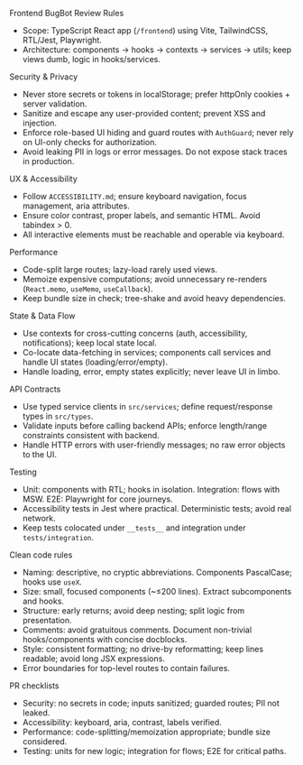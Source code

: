Frontend BugBot Review Rules

- Scope: TypeScript React app (`/frontend`) using Vite, TailwindCSS, RTL/Jest, Playwright.
- Architecture: components → hooks → contexts → services → utils; keep views dumb, logic in hooks/services.

Security & Privacy
- Never store secrets or tokens in localStorage; prefer httpOnly cookies + server validation.
- Sanitize and escape any user-provided content; prevent XSS and injection.
- Enforce role-based UI hiding and guard routes with `AuthGuard`; never rely on UI-only checks for authorization.
- Avoid leaking PII in logs or error messages. Do not expose stack traces in production.

UX & Accessibility
- Follow `ACCESSIBILITY.md`; ensure keyboard navigation, focus management, aria attributes.
- Ensure color contrast, proper labels, and semantic HTML. Avoid tabindex > 0.
- All interactive elements must be reachable and operable via keyboard.

Performance
- Code-split large routes; lazy-load rarely used views.
- Memoize expensive computations; avoid unnecessary re-renders (`React.memo`, `useMemo`, `useCallback`).
- Keep bundle size in check; tree-shake and avoid heavy dependencies.

State & Data Flow
- Use contexts for cross-cutting concerns (auth, accessibility, notifications); keep local state local.
- Co-locate data-fetching in services; components call services and handle UI states (loading/error/empty).
- Handle loading, error, empty states explicitly; never leave UI in limbo.

API Contracts
- Use typed service clients in `src/services`; define request/response types in `src/types`.
- Validate inputs before calling backend APIs; enforce length/range constraints consistent with backend.
- Handle HTTP errors with user-friendly messages; no raw error objects to the UI.

Testing
- Unit: components with RTL; hooks in isolation. Integration: flows with MSW. E2E: Playwright for core journeys.
- Accessibility tests in Jest where practical. Deterministic tests; avoid real network.
- Keep tests colocated under `__tests__` and integration under `tests/integration`.

Clean code rules
- Naming: descriptive, no cryptic abbreviations. Components PascalCase; hooks use `useX`.
- Size: small, focused components (~≤200 lines). Extract subcomponents and hooks.
- Structure: early returns; avoid deep nesting; split logic from presentation.
- Comments: avoid gratuitous comments. Document non-trivial hooks/components with concise docblocks.
- Style: consistent formatting; no drive-by reformatting; keep lines readable; avoid long JSX expressions.
- Error boundaries for top-level routes to contain failures.

PR checklists
- Security: no secrets in code; inputs sanitized; guarded routes; PII not leaked.
- Accessibility: keyboard, aria, contrast, labels verified.
- Performance: code-splitting/memoization appropriate; bundle size considered.
- Testing: units for new logic; integration for flows; E2E for critical paths.
